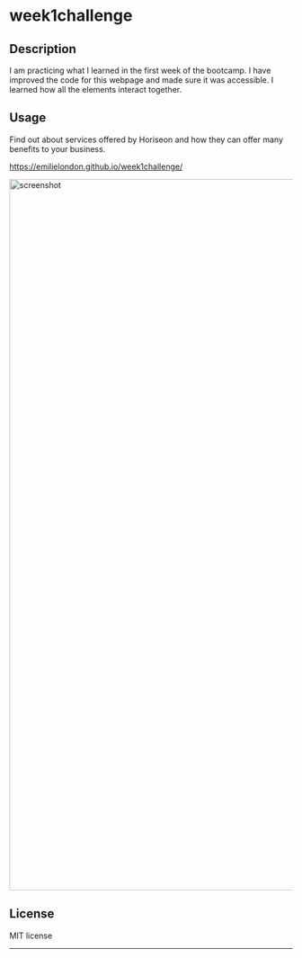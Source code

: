 # week1challenge

## Description

I am practicing what I learned in the first week of the bootcamp.
I have improved the code for this webpage and made sure it was accessible.
I learned how all the elements interact together.

## Usage

Find out about services offered by Horiseon and how they can offer many benefits to your business.

https://emilielondon.github.io/week1challenge/

<img width="1265" alt="screenshot" src="https://user-images.githubusercontent.com/91503119/203985782-14082679-5b31-43f3-90ad-6ee94969c468.png">

## License

MIT license

---
